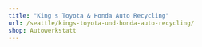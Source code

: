 ```yaml
---
title: "King's Toyota & Honda Auto Recycling"
url: /seattle/kings-toyota-und-honda-auto-recycling/
shop: Autowerkstatt
---
```

